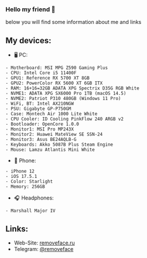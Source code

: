 ### Hello my friend 👋
below you will find some information about me and links

## My devices:
- 🖥 PC:
```
- Motherboard: MSI MPG Z590 Gaming Plus
- CPU: Intel Core i5 11400F
- GPU1: Reference RX 5700 XT 8GB
- GPU2: PowerColor RX 5600 XT 6GB ITX
- RAM: 16+16=32GB ADATA XPG Spectrix D35G RGB White
- NVME1: ADATA XPG SX6000 Pro 1TB (macOS 14.5)
- NVME2: Patriot P310 480GB (Windows 11 Pro)
- WiFi, BT: Intel AX210NGW
- PSU: Gigabyte GP-P750GM
- Case: Montech Air 1000 Lite White
- CPU Cooler: ID Cooling PinkFlow 240 ARGB v2
- Bootloader: OpenCore 1.0.0
- Monitor1: MSI Pro MP243X
- Monitor2: Huawei MateView SE SSN-24
- Monitor3: Asus BE24AQLB-G
- Keyboards: Akko 5087B Plus Steam Engine
- Mouse: Lamzu Atlantis Mini White
```

- 📱 Phone:
```
- iPhone 12 
- iOS 17.5.1
- Color: Starlight
- Memory: 256GB
```

- 🎧 Headphones:
```
- Marshall Major IV
```

## Links:
- Web-Site: [removeface.ru](https://removeface.ru)
- Telegram: [@removeface](https://t.me/removeface)
